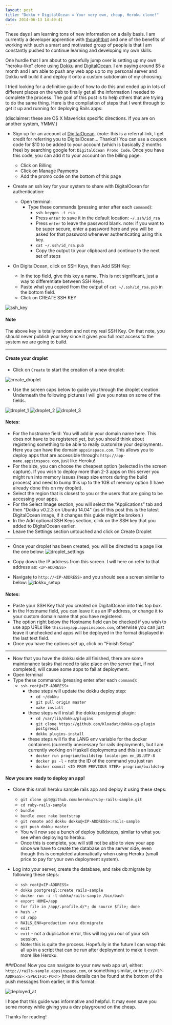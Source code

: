 ```yaml
---
layout: post
title: "Dokku + DigitalOcean = Your very own, cheap, Heroku clone!"
date: 2014-06-13 14:40:41
---
```


These days I am learning tons of new information on a daily basis. I am currently a developer apprentice with [thoughtbot](http://thoughtbot.com) and one of the benefits of working with such a smart and motivated group of people is that I am constantly pushed to continue learning and developing my own skills.

One hurdle that I am about to gracefully jump over is setting up my own "heroku-like" clone using [Dokku](https://github.com/progrium/dokku) and [DigitalOcean](http://digitalocean.com). I am paying around $5 a month and I am able to push any web app up to my personal server and Dokku will build it and deploy it onto a custom subdomain of my choosing.

I tried looking for a definitive guide of how to do this and ended up in lots of different places on the web to finally get all the information I needed to complete the process. The goal of this post is to help others that are trying to do the same thing. Here is the compilation of steps that I went through to get it up and running for deploying Rails apps:

(disclaimer: these are OS X Mavericks specific directions. If you are on another system, YMMV.)

- Sign up for an account at [DigitalOcean](https://www.digitalocean.com/?refcode=a0f9fff0e285). (note: this is a referral link, I get credit for referring you to DigitalOcean... Thanks!)
You can use a coupon code for $10 to be added to your account (which is basically 2 months free) by searching google for: `DigitalOcean Promo Code`. Once you have this code, you can add it to your account on the billing page:
  - Click on Billing
  - Click on Manage Payments
  - Add the promo code on the bottom of this page

- Create an ssh key for your system to share with DigitalOcean for authentication:
  - Open terminal:
    - Type these commands (pressing enter after each `command`):
      - `ssh-keygen -t rsa`
      - Press `enter` to save it in the default location: `~/.ssh/id_rsa`
      - Press `enter` to leave the password blank. note: if you want to be super secure, enter a password here and you will be asked for that password whenever authenticating using this key.
      - `cat ~/.ssh/id_rsa.pub`
      - Copy the output to your clipboard and continue to the next set of steps

- On DigitalOcean, click on SSH Keys, then Add SSH Key:
  - In the top field, give this key a name. This is not significant, just a way to differentiate between SSH Keys.
  - Paste what you copied from the output of `cat ~/.ssh/id_rsa.pub` in the bottom field.
  - Click on CREATE SSH KEY

![ssh_key](http://i.imgur.com/YXw5C5R.png)
#### Note
The above key is totally random and not my real SSH Key. On that note, you should never publish your key since it gives you full root access to the system we are going to build.

---

#### Create your droplet
- Click on `Create` to start the creation of a new droplet:

![create_droplet](http://i.imgur.com/IfYgu56.png)

-  Use the screen caps below to guide you through the droplet creation. Underneath the following pictures I will give you notes on some of the fields.

![droplet_1](http://i.imgur.com/3Xa0Zy8.png)
![droplet_2](http://i.imgur.com/QHhy4Yk.png)
![droplet_3](http://i.imgur.com/OcEWZmr.png)

#### Notes:
- For the hostname field: You will add in your domain name here. This does not have to be registered yet, but you should think about registering something to be able to really customize your deployments. Here you can have the domain `appsinspace.com`. This allows you to deploy apps that are accessible through: `http://app-name.appsinspace.com`, just like Heroku!
- For the size, you can choose the cheapest option (selected in the screen capture). If you wish to deploy more than 2-3 apps on this server you might run into memory issues (heap size errors during the build process) and need to bump this up to the 1GB of memory option (I have already done this on my droplet).
- Select the region that is closest to you or the users that are going to be accessing your apps.
- For the Select Image section, you will select the "Applications" tab and then "Dokku v0.2.3 on Ubuntu 14.04" (as of this post this is the latest DigitalOcean image, if it changes this guide might be broken.)
- In the Add optional SSH Keys section, click on the SSH key that you added to DigitalOcean earlier.
- Leave the Settings section untouched and click on Create Droplet

---
- Once your droplet has been created, you will be directed to a page like the one below:
![droplet_settings](http://i.imgur.com/0dXrrqm.png)

- Copy down the IP address from this screen. I will here on refer to that address  as: `<IP-ADDRESS>`

- Navigate to `http://<IP-ADDRESS>` and you should see a screen similar to below:
![dokku_setup](http://i.imgur.com/8oR3yiu.png)

#### Notes:
- Paste your SSH Key that you created on DigitalOcean into this top box.
- In the Hostname field, you can leave it as an IP address, or change it to your custom domain name that you have registered.
- The option right below the Hostname field can be checked if you wish to use app URLs like `thisismyapp.appsinspace.com`, otherwise you can just leave it unchecked and apps will be deployed in the format displayed in the last text field.
- Once you have the options set up, click on "Finish Setup"

---
- Now that you have the dokku side all finished, there are some maintenance tasks that need to take place on the server that, if not completed, will cause some apps to fail at deployment.
- Open terminal
- Type these commands (pressing enter after each `command`):
  - `ssh root@<IP-ADDRESS>`
    - these steps will update the dokku deploy step:
      - `cd ~/dokku`
      - `git pull origin master`
      - `make install`
    - these steps will install the dokku postgresql plugin:
      - `cd /var/lib/dokku/plugins`
      - `git clone https://github.com/Kloadut/dokku-pg-plugin postgresql`
      - `dokku plugins-install`
    - these steps will fix the LANG env variable for the docker containers (currently unecessary for rails deployments, but I am currently working on Haskell deployments and this is an issue):
      - `docker run progrium/buildstep locale-gen en_US.UTF-8`
      - `docker ps -l` - note the ID of the command you just ran
      - `docker commit <ID FROM PREVIOUS STEP> progrium/buildstep`

#### Now you are ready to deploy an app!
- Clone this small heroku sample rails app and deploy it using these steps:

  - `git clone git@github.com:heroku/ruby-rails-sample.git`
  - `cd ruby-rails-sample`
  - `bundle`
  - `bundle exec rake bootstrap`
  - `git remote add dokku dokku@<IP-ADDRESS>:rails-sample`
  - `git push dokku master`
  - You will now see a bunch of deploy buildsteps, similar to what you see when deploying to heroku.
  - Once this is complete, you will still not be able to view your app since we have to create the database on the server side, even though this is completed automatically when using Heroku (small price to pay for your own deployment system).

- Log into your server, create the database, and rake db:migrate by following these steps:
  - `ssh root@<IP-ADDRESS>`
  - `dokku postgresql:create rails-sample`
  - `docker run -i -t dokku/rails-sample /bin/bash`
  - `export HOME=/app`
  - `for file in /app/.profile.d/*; do source $file; done`
  - `hash -r`
  - `cd /app`
  - `RAILS_ENV=production rake db:migrate`
  - `exit`
  - `exit` - not a duplication error, this will log you our of your ssh session.
  - Note: this is quite the process. Hopefully in the future I can wrap this all up in a script that can be run after deployment to make it even more like Heroku.

###Done!
Now you can navigate to your new web app url, either: `http://rails-sample.appsinspace.com`, or something similar, or `http://<IP-ADDRESS>:<SPECIFIC-PORT>` (these details can be found at the bottom of the push messages from earlier, in this format:

![deployed_at](http://i.imgur.com/loKHLrc.png)

I hope that this guide was informative and helpful. It may even save you some money while giving you a dev playground on the cheap.

Thanks for reading!
